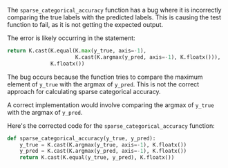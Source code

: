 The `sparse_categorical_accuracy` function has a bug where it is incorrectly comparing the true labels with the predicted labels. This is causing the test function to fail, as it is not getting the expected output.

The error is likely occurring in the statement:
```python
return K.cast(K.equal(K.max(y_true, axis=-1),
                      K.cast(K.argmax(y_pred, axis=-1), K.floatx())),
              K.floatx())
```
The bug occurs because the function tries to compare the maximum element of `y_true` with the argmax of `y_pred`. This is not the correct approach for calculating sparse categorical accuracy.

A correct implementation would involve comparing the argmax of `y_true` with the argmax of `y_pred`.

Here's the corrected code for the `sparse_categorical_accuracy` function:

```python
def sparse_categorical_accuracy(y_true, y_pred):
    y_true = K.cast(K.argmax(y_true, axis=-1), K.floatx())
    y_pred = K.cast(K.argmax(y_pred, axis=-1), K.floatx())
    return K.cast(K.equal(y_true, y_pred), K.floatx())
```